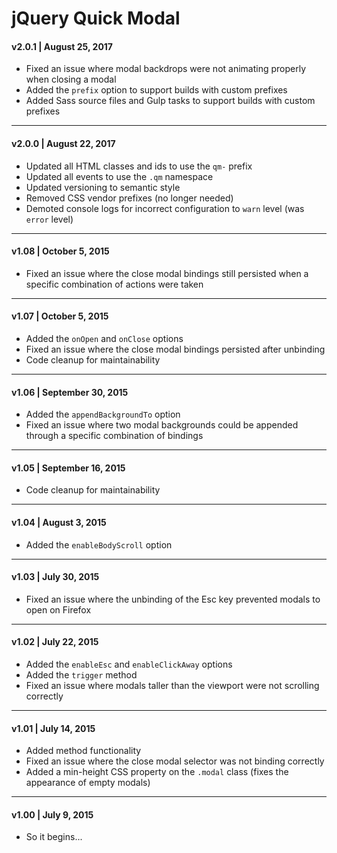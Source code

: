 # jQuery Quick Modal

#### v2.0.1 | August 25, 2017
* Fixed an issue where modal backdrops were not animating properly when closing a modal
* Added the `prefix` option to support builds with custom prefixes
* Added Sass source files and Gulp tasks to support builds with custom prefixes

---

#### v2.0.0 | August 22, 2017
* Updated all HTML classes and ids to use the `qm-` prefix
* Updated all events to use the `.qm` namespace
* Updated versioning to semantic style
* Removed CSS vendor prefixes (no longer needed)
* Demoted console logs for incorrect configuration to `warn` level (was `error` level)

---

#### v1.08 | October 5, 2015
* Fixed an issue where the close modal bindings still persisted when a specific combination of actions were taken

---

#### v1.07 | October 5, 2015
* Added the `onOpen` and `onClose` options
* Fixed an issue where the close modal bindings persisted after unbinding
* Code cleanup for maintainability

---

#### v1.06 | September 30, 2015
* Added the `appendBackgroundTo` option
* Fixed an issue where two modal backgrounds could be appended through a specific combination of bindings

---

#### v1.05 | September 16, 2015
* Code cleanup for maintainability

---

#### v1.04 | August 3, 2015
* Added the `enableBodyScroll` option

---

#### v1.03 | July 30, 2015
* Fixed an issue where the unbinding of the Esc key prevented modals to open on Firefox

---

#### v1.02 | July 22, 2015
* Added the `enableEsc` and `enableClickAway` options
* Added the `trigger` method
* Fixed an issue where modals taller than the viewport were not scrolling correctly

---

#### v1.01 | July 14, 2015
* Added method functionality
* Fixed an issue where the close modal selector was not binding correctly
* Added a min-height CSS property on the `.modal` class (fixes the appearance of empty modals)

---

#### v1.00 | July 9, 2015
* So it begins...